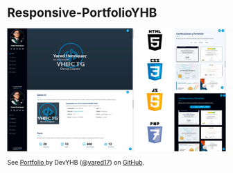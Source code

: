 # Responsive-PortfolioYHB
<img src="/assets/img/Gitpro.png" alt="Vista y tecnologías"/>
<p class="dev" align-items: center; justify-content: center; border: 2px solid; margin: 1em 0; padding: 1em;">
  <span>See <a href="https://yared17.github.io/Responsive-PortfolioYHB/">
  Portfolio </a> by DevYHB (<a href="https://github.com/yared17">@yared17</a>)
  on <a href="https://github.com/">GitHub</a>.</span>
</p>

